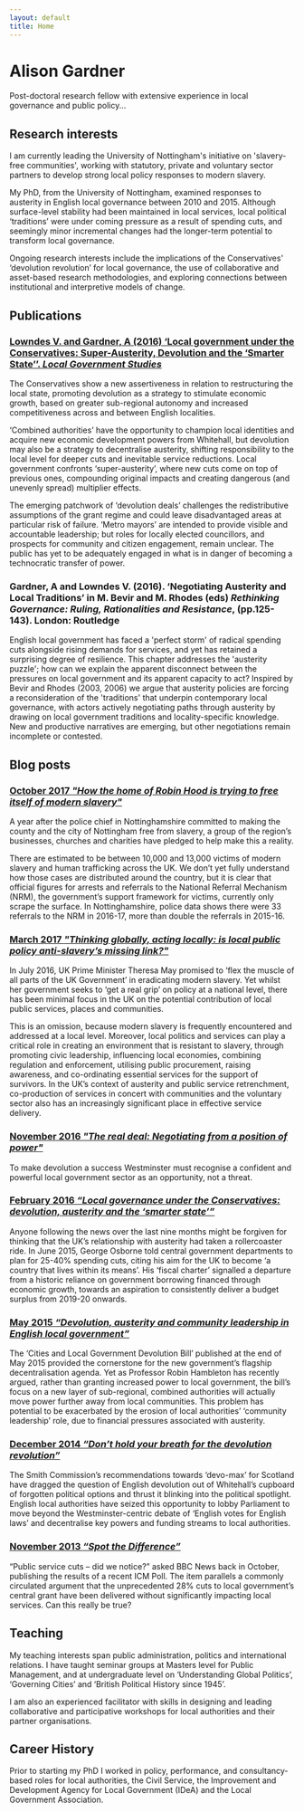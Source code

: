 ```yaml
---
layout: default
title: Home
---
```


Alison Gardner
==============

Post-doctoral research fellow with extensive experience in local governance and public policy...


Research interests
------------------
I am currently leading the University of Nottingham's initiative on 'slavery-free communities', working with statutory, private and voluntary sector partners to develop strong local policy responses to modern slavery.

My PhD, from the University of Nottingham, examined responses to austerity in English local governance between 2010 and 2015. Although surface-level stability had been maintained in local services, local political ‘traditions’ were under coming pressure as a result of spending cuts, and seemingly minor incremental changes had the longer-term potential to transform local governance.  

Ongoing research interests include the implications of the Conservatives' ‘devolution revolution’ for local governance, the use of collaborative and asset-based research methodologies, and exploring connections between institutional and interpretive models of change.

Publications
------------

### [Lowndes V. and Gardner, A (2016) ‘Local government under the Conservatives: Super-Austerity, Devolution and the ‘Smarter State’’. _Local Government Studies_](http://www.tandfonline.com/doi/full/10.1080/03003930.2016.1150837)
The Conservatives show a new assertiveness in relation to restructuring the local state, promoting devolution as a strategy to stimulate economic growth, based on greater sub-regional autonomy and increased competitiveness across and between English localities.

‘Combined authorities’ have the opportunity to champion local identities and acquire new economic development powers from Whitehall, but devolution may also be a strategy to decentralise austerity, shifting responsibility to the local level for deeper cuts and inevitable service reductions. Local government confronts ‘super-austerity’, where new cuts come on top of previous ones, compounding original impacts and creating dangerous (and unevenly spread) multiplier effects.

The emerging patchwork of ‘devolution deals’ challenges the redistributive assumptions of the grant regime and could leave disadvantaged areas at particular risk of failure. ‘Metro mayors’ are intended to provide visible and accountable leadership; but roles for locally elected councillors, and prospects for community and citizen engagement, remain unclear. The public has yet to be adequately engaged in what is in danger of becoming a technocratic transfer of power.

### Gardner, A and Lowndes V. (2016). ‘Negotiating Austerity and Local Traditions’ in M. Bevir and M. Rhodes (eds) _Rethinking Governance: Ruling, Rationalities and Resistance_, (pp.125-143). London: Routledge
English local government has faced a 'perfect storm' of radical spending cuts alongside rising demands for services, and yet has retained a surprising degree of resilience.  This chapter addresses the 'austerity puzzle'; how can we explain the apparent disconnect between the pressures on local government and its apparent capacity to act?  Inspired by Bevir and Rhodes (2003, 2006) we argue that austerity policies are forcing a reconsideration of the 'traditions' that underpin contemporary local governance, with actors actively negotiating paths through austerity by drawing on local government traditions and locality-specific knowledge.  New and productive narratives are emerging, but other negotiations remain incomplete or contested.


Blog posts
----------

### [October 2017 _"How the home of Robin Hood is trying to free itself of modern slavery"_](https://theconversation.com/how-the-home-of-robin-hood-is-trying-to-free-itself-of-modern-slavery-85471)
A year after the police chief in Nottinghamshire committed to making the county and the city of Nottingham free from slavery, a group of the region’s businesses, churches and charities have pledged to help make this a reality.

There are estimated to be between 10,000 and 13,000 victims of modern slavery and human trafficking across the UK. We don’t yet fully understand how those cases are distributed around the country, but it is clear that official figures for arrests and referrals to the National Referral Mechanism (NRM), the government’s support framework for victims, currently only scrape the surface. In Nottinghamshire, police data shows there were 33 referrals to the NRM in 2016-17, more than double the referrals in 2015-16.

### [March 2017 _"Thinking globally, acting locally: is local public policy anti-slavery’s missing link?"_](https://www.walkfreefoundation.org/news/thinking-globally-acting-locally-local-public-policy-anti-slaverys-missing-link/)
In July 2016, UK Prime Minister Theresa May promised to ‘flex the muscle of all parts of the UK Government’ in eradicating modern slavery. Yet whilst her government seeks to ‘get a real grip’ on policy at a national level, there has been minimal focus in the UK on the potential contribution of local public services, places and communities.

This is an omission, because modern slavery is frequently encountered and addressed at a local level. Moreover, local politics and services can play a critical role in creating an environment that is resistant to slavery, through promoting civic leadership, influencing local economies, combining regulation and enforcement, utilising public procurement, raising awareness, and co-ordinating essential services for the support of survivors. In the UK’s context of austerity and public service retrenchment, co-production of services in concert with communities and the voluntary sector also has an increasingly significant place in effective service delivery.


### [November 2016 _"The real deal: Negotiating from a position of power"_](http://speri.dept.shef.ac.uk/2016/11/02/the-real-deal-negotiating-from-a-position-of-power/)
To make devolution a success Westminster must recognise a confident and powerful local government sector as an opportunity, not a threat.

### [February 2016 _“Local governance under the Conservatives: devolution, austerity and the ‘smarter state’”_](https://inlogov.com/2016/03/01/local-government-studies-virtual-special-issue-on-budgeting-2/)
Anyone following the news over the last nine months might be forgiven for thinking that the UK’s relationship with austerity had taken a rollercoaster ride.  In June 2015, George Osborne told central government departments to plan for 25-40% spending cuts, citing his aim for the UK to become ‘a country that lives within its means’.  His ‘fiscal charter’ signalled a departure from a historic reliance on government borrowing financed through economic growth, towards an aspiration to consistently deliver a budget surplus from 2019-20 onwards.

### [May 2015 _“Devolution, austerity and community leadership in English local government”_](http://nottspolitics.org/2015/06/15/devolution-austerity-and-community-leadership-in-english-local-government/)
The ‘Cities and Local Government Devolution Bill’ published at the end of May 2015 provided the cornerstone for the new government’s flagship decentralisation agenda.  Yet as Professor Robin Hambleton has recently argued, rather than granting increased power to local government, the bill’s focus on a new layer of sub-regional, combined authorities will actually move power further away from local communities.  This problem has potential to be exacerbated by the erosion of local authorities’ ‘community leadership’ role, due to financial pressures associated with austerity.

### [December 2014 _“Don’t hold your breath for the devolution revolution”_](http://nottspolitics.org/2014/12/19/dont-hold-your-breath-for-the-devolution-revolution-2/)
The Smith Commission’s recommendations towards ‘devo-max’ for Scotland have dragged the question of English devolution out of Whitehall’s cupboard of forgotten political options and thrust it blinking into the political spotlight.  English local authorities have seized this opportunity to lobby Parliament to move beyond the Westminster-centric debate of ‘English votes for English laws’ and decentralise key powers and funding streams to local authorities.

### [November 2013 _“Spot the Difference”_](http://nottspolitics.org/2013/11/19/spot-the-difference-noticing-the-change-that-austerity-is-making-to-public-services/)
“Public service cuts – did we notice?” asked BBC News back in October, publishing the results of a recent ICM Poll. The item parallels a commonly circulated argument that the unprecedented 28% cuts to local government’s central grant have been delivered without significantly impacting local services.  Can this really be true?


Teaching
--------

My teaching interests span public administration, politics and international relations.  I have taught seminar groups at Masters level for Public Management, and at undergraduate level on ‘Understanding Global Politics’, ‘Governing Cities’ and ‘British Political History since 1945’.

I am also an experienced facilitator with skills in designing and leading collaborative and participative workshops for local authorities and their partner organisations.


Career History
--------------

Prior to starting my PhD I worked in policy, performance, and consultancy-based roles for local authorities, the Civil Service, the Improvement and Development Agency for Local Government (IDeA) and the Local Government Association.
